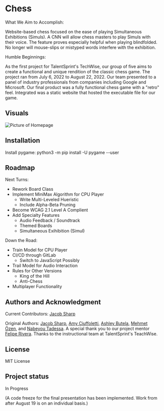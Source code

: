 # Chess
What We Aim to Accomplish:

Website-based chess focused on the ease of playing Simultaneous Exhibitions (Simuls). A CNN will allow chess masters to play Simuls with their voice. The feature proves especially helpful when playing blindfolded. No longer will mouse-slips or mistyped words interfere with the exhibition.

Humble Beginnings:

As the first project for TalentSprint's TechWise, our group of five aims to create a functional and unique rendition of the classic chess game. The project ran from July 6, 2022 to August 22, 2022. Our team presented to a panel of industry professionals from companies including Google and Microsoft. Our final product was a fully functional chess game with a "retro" feel. Integrated was a static website that hosted the executable file for our game.

## Visuals
![Picture of Homepage](img/HomeScreen.png)

## Installation
Install pygame:
    python3 -m pip install -U pygame --user

## Roadmap
Next Turns:
- Rework Board Class
- Implement MiniMax Algorithm for CPU Player
    - Write Multi-Leveled Hueristic
    - Include Alpha-Beta Pruning
- Become WCAG 2.1 Level A Complient
- Add Specialty Features
    - Audio Feedback / Soundtrack
    - Themed Boards
    - Simultaneous Exihibition (Simul)

Down the Road:
- Train Model for CPU Player
- CI/CD through GitLab
    - Switch to JavaScript Possibly
- Trail Model for Audio Interaction
- Rules for Other Versions
    - King of the Hill
    - Anti-Chess
- Multiplayer Functionality

## Authors and Acknowledgment
Current Contributors: [Jacob Sharp][1]

Original Authors: [Jacob Sharp][1], [Amy Ciuffoletti][2], [Ashley Butela][3], [Mehmet Özen][4], and [Nabeyou Tadessa][5].
A special thank you to our project mentor [Felipe Rivera][6]. Thanks to the instructional team at TalentSprint's TeachWise.

[1]: https://www.linkedin.com/in/jacob-w-sharp/ "Jacob Sharp's LinkedIn"
[2]: https://www.linkedin.com/in/amy-c-9b7a9a23b/ "Amy Ciuffoletti's LinkedIn"
[3]: https://www.linkedin.com/in/ashley-butela/ "Ashley Butela's LinkedIn"
[4]: https://www.linkedin.com/ "Unknown LinkedIn Profile"
[5]: https://www.linkedin.com/in/nabeyoutadessa/ "Nabeyou Tadessa's LinkedIn"
[6]: https://www.linkedin.com/in/feliperiverach/ "Felipe Rivera's LinkedIn"

## License
MIT License

## Project status
In Progress

(A code freeze for the final presentation has been implemented. Work from after August 19 is on an individual basis.)